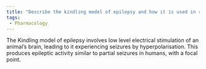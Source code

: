 ```yaml
---
title: "Describe the kindling model of epilepsy and how it is used in research."
tags:
 - Pharmacology
---
```

The Kindling model of epilepsy involves low level electrical stimulation of an animal’s brain, leading to it experiencing seizures by hyperpolarisation. This produces epileptic activity similar to partial seizures in humans, with a focal point. 
